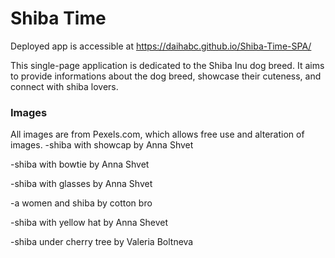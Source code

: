 # Shiba Time 

Deployed app is accessible at https://daihabc.github.io/Shiba-Time-SPA/

This single-page application is dedicated to the Shiba Inu dog breed. It aims to provide informations about the dog breed, showcase their cuteness, and connect with shiba lovers. 


### Images

All images are from Pexels.com, which allows free use and alteration of images.
-shiba with showcap by Anna Shvet

-shiba with bowtie by Anna Shvet

-shiba with glasses by Anna Shvet

-a women and shiba by cotton bro

-shiba with yellow hat by Anna Shevet

-shiba under cherry tree by Valeria Boltneva
